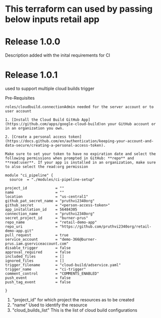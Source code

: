# This terraform can used by passing below inputs retail app

# Release 1.0.0
Description added with the inital requirements for CI

# Release 1.0.1
used to support multiple cloud builds trigger

Pre-Requisites
```
roles/cloudbuild.connectionAdmin needed for the server account or to user account

1. [Install the Cloud Build GitHub App](https://github.com/apps/google-cloud-build)on your GitHub account or in an organization you own.

2. [Create a personal access token](https://docs.github.com/en/authentication/keeping-your-account-and-data-secure/creating-a-personal-access-token).

Make sure to set your token to have no expiration date and select the following permissions when prompted in GitHub: **repo** and **read:user**. If your app is installed in an organization, make sure to also select the read:org permission
```
```
module "ci_pipeline" {
  source  = "./modules/ci-pipeline-setup"

project_id             = ""
name                   = ""
location               = "us-central1"
github_pat_secret_name = "pruthvi2340org"
github_secret          = "<person-access-token>"
app_installation_id    = 56484305
connection_name        = "pruthvi2340org"
secret_project_id      = "burner-prus"
repo_name              = "retail-demo-app"
repo_uri               = "https://github.com/pruthvi2340org/retail-demo-app.git"
pull_request           = true
service_account        = "demo-366@burner-prus.iam.gserviceaccount.com"
disable_trigger        = false
approval_required      = false
included_files         = []
ignored_files          = []
trigger_filename       = "cloud-build/adservice.yaml"
trigger_name           = "ci-trigger"
comment_control        = "COMMENTS_ENABLED"
push_event             = false
push_tag_event         = false
  
}
```
1. "project_id" for which project the resources as to be created
2. "name" Used to identify the resource
3. "cloud_builds_list" This is the list of cloud build configurations
